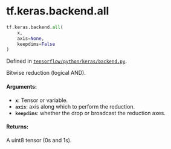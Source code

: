<div itemscope itemtype="http://developers.google.com/ReferenceObject">
<meta itemprop="name" content="tf.keras.backend.all" />
<meta itemprop="path" content="Stable" />
</div>

# tf.keras.backend.all

``` python
tf.keras.backend.all(
    x,
    axis=None,
    keepdims=False
)
```



Defined in [`tensorflow/python/keras/backend.py`](https://www.tensorflow.org/code/tensorflow/python/keras/backend.py).

Bitwise reduction (logical AND).

#### Arguments:

* <b>`x`</b>: Tensor or variable.
* <b>`axis`</b>: axis along which to perform the reduction.
* <b>`keepdims`</b>: whether the drop or broadcast the reduction axes.


#### Returns:

A uint8 tensor (0s and 1s).